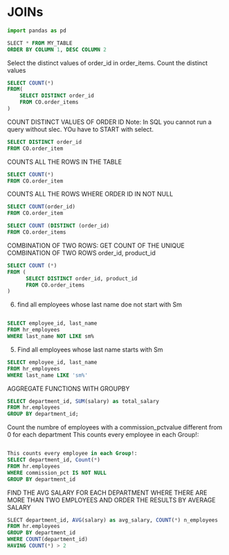 # JOINs


```python
import pandas as pd

```


```sql
SLECT * FROM MY_TABLE
ORDER BY COLUMN 1, DESC COLUMN 2

```

Select the distinct values of order_id in order_items. Count the distinct values

```sql
SELECT COUNT(*)
FROM(
    SELECT DISTINCT order_id 
    FROM CO.order_items
)
```

COUNT DISTINCT VALUES OF ORDER ID 
Note: In SQL you cannot run a query without slec. YOu have to START with select. 
```sql
SELECT DISTINCT order_id
FROM CO.order_item
```

COUNTS ALL THE ROWS IN THE TABLE 
```sql
SELECT COUNT(*)
FROM CO.order_item

```


COUNTS ALL THE ROWS WHERE ORDER ID IN NOT NULL 


```sql
SELECT COUNT(order_id)
FROM CO.order_item

```

```sql
SELECT COUNT (DISTINCT (order_id)
FROM CO.order_items
```

COMBINATION OF TWO ROWS: 
GET COUNT OF THE UNIQUE COMBINATION OF TWO ROWS order_id, product_id

```sql
SELECT COUNT (*)
FROM (
      SELECT DISTINCT order_id, product_id
      FROM CO.order_items
) 


```

6. find all employees whose last name doe not start with Sm

```sql

SELECT employee_id, last_name
FROM hr_employees
WHERE last_name NOT LIKE sm%

```

5. Find all employees whose last name starts with Sm

```sql
SELECT employee_id, last_name
FROM hr_employees
WHERE last_name LIKE 'sm%'
```


AGGREGATE FUNCTIONS WITH GROUPBY 
```sql
SELECT department_id, SUM(salary) as total_salary
FROM hr.employees
GROUP BY department_id;
```

Count the numbre of employees with a commission_pctvalue different from 0 for each department 
This counts every employee in each Group!: 

```sql

This counts every employee in each Group!: 
SELECT department_id, Count(*)
FROM hr.employees
WHERE commission_pct IS NOT NULL 
GROUP BY department_id

```
FIND THE AVG SALARY FOR EACH DEPARTMENT WHERE THERE ARE MORE THAN TWO EMPLOYEES AND ORDER THE RESULTS BY AVERAGE SALARY 

```sql
SLECT department_id, AVG(salary) as avg_salary, COUNT(*) n_employees 
FROM hr.employees
GROUP BY department_id
WHERE COUNT(department_id)
HAVING COUNT(*) > 2
